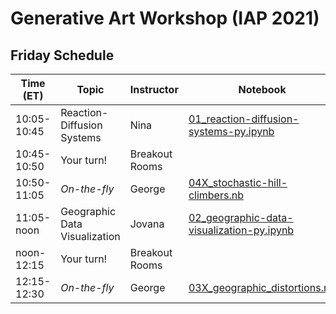 # Generative Art Workshop (IAP 2021)

## Friday Schedule

| Time (ET)     | Topic                         | Instructor     | Notebook       | Additional Notebook(s) |
| -----------   | ----------------------------- | -------------- |--------------- | ---------------------- |
| 10:05-10:45   | Reaction-Diffusion Systems    | Nina           | [01_reaction-diffusion-systems-py.ipynb](https://github.com/gvarnavi/generative-art-iap/blob/master/01.22-Friday/01_reaction-diffusion-systems-py.ipynb) | [wolfram-cloud](https://www.wolframcloud.com/obj/gvarnavi/Published/01X_reaction-diffusion-systems.nb)|
| 10:45-10:50   | Your turn!                    | Breakout Rooms | | |
| 10:50-11:05   | _On-the-fly_                  | George         | [04X_stochastic-hill-climbers.nb](https://www.wolframcloud.com/obj/gvarnavi/Published/04X_stochastic-hill-climbers.nb) | |
| 11:05-noon    | Geographic Data Visualization | Jovana         | [02_geographic-data-visualization-py.ipynb](https://github.com/gvarnavi/generative-art-iap/blob/master/01.22-Friday/02_geographic-data-visualization-py.ipynb)| |
| noon-12:15    | Your turn!                    | Breakout Rooms | | |
| 12:15-12:30   | _On-the-fly_                  | George         | [03X_geographic_distortions.nb](https://www.wolframcloud.com/obj/gvarnavi/Published/03X_geographic-distortions.nb) | |
